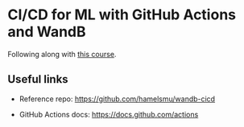 # CI/CD for ML with GitHub Actions and WandB


Following along with [this course](https://www.wandb.courses/courses/ci-cd-for-machine-learning).

## Useful links
* Reference repo: https://github.com/hamelsmu/wandb-cicd

* GitHub Actions docs: https://docs.github.com/actions

